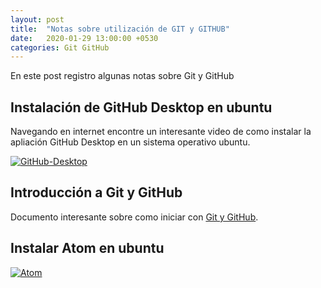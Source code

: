 ```yaml
---
layout: post
title:  "Notas sobre utilización de GIT y GITHUB"
date:   2020-01-29 13:00:00 +0530
categories: Git GitHub
---
```


En este post registro algunas notas sobre Git y GitHub

## Instalación de GitHub Desktop en ubuntu

Navegando en internet encontre un interesante video de como instalar la apliación GitHub Desktop en un sistema operativo ubuntu.

[![GitHub-Desktop](https://img.youtube.com/vi/tg3CWTefjCc/0.jpg)](https://www.youtube.com/watch?v=tg3CWTefjCc)

## Introducción a Git y GitHub

Documento interesante sobre como iniciar con [Git y GitHub][git].

[git]: https://www.uco.es/aulasoftwarelibre/wp-content/uploads/2015/11/git-cosfera-dia-1.pdf

## Instalar Atom en ubuntu

[![Atom](https://img.youtube.com/vi/xGU5sJtMdDw/0.jpg)](https://www.youtube.com/watch?v=xGU5sJtMdDw)
